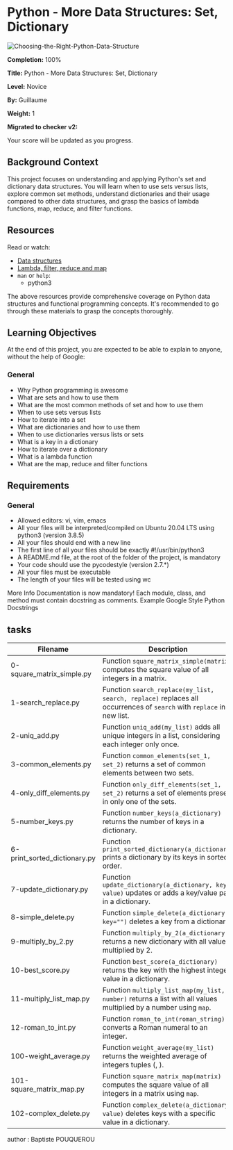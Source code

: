 # Python - More Data Structures: Set, Dictionary

![Choosing-the-Right-Python-Data-Structure](https://github.com/ghinzuka/holbertonschool-higher_level_programming/assets/102736316/5ee4d212-c815-4e6d-8d5a-22cf0a285cb0)

**Completion:** 100%

**Title:** Python - More Data Structures: Set, Dictionary

**Level:** Novice

**By:** Guillaume

**Weight:** 1

**Migrated to checker v2:** 

Your score will be updated as you progress.

## Background Context

This project focuses on understanding and applying Python's set and dictionary data structures. You will learn when to use sets versus lists, explore common set methods, understand dictionaries and their usage compared to other data structures, and grasp the basics of lambda functions, map, reduce, and filter functions.

## Resources

Read or watch:

- [Data structures](https://example.com)
- [Lambda, filter, reduce and map](https://example.com)
- `man` or `help`:
  - python3

The above resources provide comprehensive coverage on Python data structures and functional programming concepts. It's recommended to go through these materials to grasp the concepts thoroughly.

## Learning Objectives

At the end of this project, you are expected to be able to explain to anyone, without the help of Google:

### General

- Why Python programming is awesome
- What are sets and how to use them
- What are the most common methods of set and how to use them
- When to use sets versus lists
- How to iterate into a set
- What are dictionaries and how to use them
- When to use dictionaries versus lists or sets
- What is a key in a dictionary
- How to iterate over a dictionary
- What is a lambda function
- What are the map, reduce and filter functions

## Requirements

### General

- Allowed editors: vi, vim, emacs
- All your files will be interpreted/compiled on Ubuntu 20.04 LTS using python3 (version 3.8.5)
- All your files should end with a new line
- The first line of all your files should be exactly #!/usr/bin/python3
- A README.md file, at the root of the folder of the project, is mandatory
- Your code should use the pycodestyle (version 2.7.*)
- All your files must be executable
- The length of your files will be tested using wc

More Info
Documentation is now mandatory! Each module, class, and method must contain docstring as comments. Example Google Style Python Docstrings

## tasks

| Filename                             | Description                                                                                         |
|--------------------------------------|-----------------------------------------------------------------------------------------------------|
| 0-square_matrix_simple.py             | Function `square_matrix_simple(matrix)` computes the square value of all integers in a matrix.      |
| 1-search_replace.py                   | Function `search_replace(my_list, search, replace)` replaces all occurrences of `search` with `replace` in a new list. |
| 2-uniq_add.py                         | Function `uniq_add(my_list)` adds all unique integers in a list, considering each integer only once. |
| 3-common_elements.py                  | Function `common_elements(set_1, set_2)` returns a set of common elements between two sets.         |
| 4-only_diff_elements.py               | Function `only_diff_elements(set_1, set_2)` returns a set of elements present in only one of the sets. |
| 5-number_keys.py                      | Function `number_keys(a_dictionary)` returns the number of keys in a dictionary.                    |
| 6-print_sorted_dictionary.py          | Function `print_sorted_dictionary(a_dictionary)` prints a dictionary by its keys in sorted order.    |
| 7-update_dictionary.py                | Function `update_dictionary(a_dictionary, key, value)` updates or adds a key/value pair in a dictionary. |
| 8-simple_delete.py                    | Function `simple_delete(a_dictionary, key="")` deletes a key from a dictionary.                     |
| 9-multiply_by_2.py                    | Function `multiply_by_2(a_dictionary)` returns a new dictionary with all values multiplied by 2.    |
| 10-best_score.py                      | Function `best_score(a_dictionary)` returns the key with the highest integer value in a dictionary. |
| 11-multiply_list_map.py               | Function `multiply_list_map(my_list, number)` returns a list with all values multiplied by a number using `map`. |
| 12-roman_to_int.py                    | Function `roman_to_int(roman_string)` converts a Roman numeral to an integer.                        |
| 100-weight_average.py                 | Function `weight_average(my_list)` returns the weighted average of integers tuples (<score>, <weight>). |
| 101-square_matrix_map.py              | Function `square_matrix_map(matrix)` computes the square value of all integers in a matrix using `map`. |
| 102-complex_delete.py                 | Function `complex_delete(a_dictionary, value)` deletes keys with a specific value in a dictionary.   |

author : Baptiste POUQUEROU
